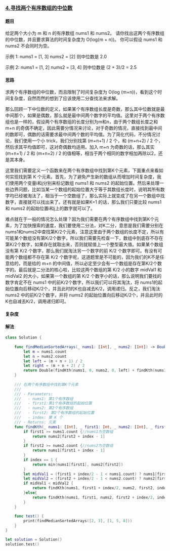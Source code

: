 ### [4.寻找两个有序数组的中位数](https://leetcode-cn.com/problems/median-of-two-sorted-arrays/)

#### 题目

给定两个大小为 m 和 n 的有序数组 nums1 和 nums2。
请你找出这两个有序数组的中位数，并且要求算法的时间复杂度为 O(log(m + n))。
你可以假设 nums1 和 nums2 不会同时为空。

示例 1:
nums1 = [1, 3]
nums2 = [2]
则中位数是 2.0

示例 2:
nums1 = [1, 2]
nums2 = [3, 4]
则中位数是 (2 + 3)/2 = 2.5

#### 思路

求两个有序数组的中位数，而且限制了时间复杂度为 O(log (m+n))，看到这个时间复杂度，自然而然的想到了应该使用二分查找法来求解。

那么回顾一下中位数的定义，如果某个有序数组长度是奇数，那么其中位数就是最中间那个，如果是偶数，那么就是最中间两个数字的平均值。这里对于两个有序数组也是一样的，假设两个有序数组的长度分别为m和n，由于两个数组长度之和 m+n 的奇偶不确定，因此需要分情况来讨论，对于奇数的情况，直接找到最中间的数即可，偶数的话需要求最中间两个数的平均值。为了简化代码，不分情况讨论，我们使用一个小 trick，我们分别找第 (m+n+1) / 2 个，和 (m+n+2) / 2 个，然后求其平均值即可，这对奇偶数均适用。加入 m+n 为奇数的话，那么其实 (m+n+1) / 2 和 (m+n+2) / 2 的值相等，相当于两个相同的数字相加再除以2，还是其本身。

这里我们需要定义一个函数来在两个有序数组中找到第K个元素，下面重点来看如何实现找到第 K 个元素。首先，为了避免产生新的数组从而增加时间复杂度，我们使用两个变量i和j分别来标记数组 nums1 和 nums2 的起始位置。然后来处理一些边界问题，比如当某一个数组的起始位置大于等于其数组长度时，说明其所有数字均已经被淘汰了，相当于一个空数组了，那么实际上就变成了在另一个数组中找数字，直接就可以找出来了。还有就是如果K=1 的话，那么我们只要比较 nums1 和 nums2 的起始位置i和j上的数字就可以了。

难点就在于一般的情况怎么处理？因为我们需要在两个有序数组中找到第K个元素，为了加快搜索的速度，我们要使用二分法，对K二分，意思是我们需要分别在nums1和nums2中查找第K/2个元素，注意这里由于两个数组的长度不定，所以有可能某个数组没有第K/2个数字，所以我们需要先检查一下，数组中到底存不存在第K/2个数字，如果存在就取出来，否则就赋值上一个整型最大值。如果某个数组没有第 K/2 个数字，那么我们就淘汰另一个数字的前 K/2 个数字即可。有没有可能两个数组都不存在第 K/2 个数字呢，这道题里是不可能的，因为我们的K不是任意给的，而是给的 m+n 的中间值，所以必定至少会有一个数组是存在第K/2个数字的。最后就是二分法的核心啦，比较这两个数组的第 K/2 小的数字 midVal1 和 midVal2 的大小，如果第一个数组的第 K/2 个数字小的话，那么说明我们要找的数字肯定不在 nums1 中的前K/2个数字，所以我们可以将其淘汰，将 nums1的起始位置向后移动K/2个，并且此时的K也自减去K/2，调用递归。反之，我们淘汰 nums2 中的前K/2个数字，并将 nums2 的起始位置向后移动K/2个，并且此时的K也自减去K/2，调用递归即可。

#### 复杂度

#### 解法

```swift
class Solution {
    
    func findMedianSortedArrays(_ nums1: [Int], _ nums2: [Int]) -> Double {
        let m = nums1.count
        let n = nums2.count
        let left = (m + n + 1) / 2
        let right = (m + n + 2) / 2
        return Double(findKth(nums1, 0, nums2, 0, left) + findKth(nums1, 0, nums2, 0, right)) / 2.0
    }
    
    /// 在两个有序数组中找到第K个元素
    ///
    /// - Parameters:
    ///   - nums1: 第1个有序数组
    ///   - first1:第1个有序数组的起始位置
    ///   - nums2: 第2个有序数组
    ///   - first2: 第2个有序数组的起始位置
    ///   - index: 第 K 个
    /// - Returns: 元素
    func findKth(_ nums1: [Int], _ first1: Int, _ nums2: [Int], _ first2: Int, _ index: Int) -> Int {
        if first1 >= nums1.count {//nums1为空数组
            return nums2[first2 + index - 1]
        }
        if first2 >= nums2.count {//nums2为空数组
            return nums1[first1 + index - 1]
        }
        if index == 1 {
            return min(nums1[first1], nums2[first2])
        }
        let midVal1 = (first1 + index/2 - 1 < nums1.count) ? nums1[first1 + index/2 - 1] : Int.max
        let midVal2 = (first2 + index/2 - 1 < nums2.count) ? nums2[first2 + index/2 - 1] : Int.max
        if midVal1 < midVal2 {
            return findKth(nums1, first1 + index/2, nums2, first2, index - index/2)
        }else{
            return findKth(nums1, first1, nums2, first2 + index/2, index - index/2)
        }
    }
    
    func test() {
        print(findMedianSortedArrays([2, 3], [1, 5, 8]))
    }
}

let solution = Solution()
solution.test()
```